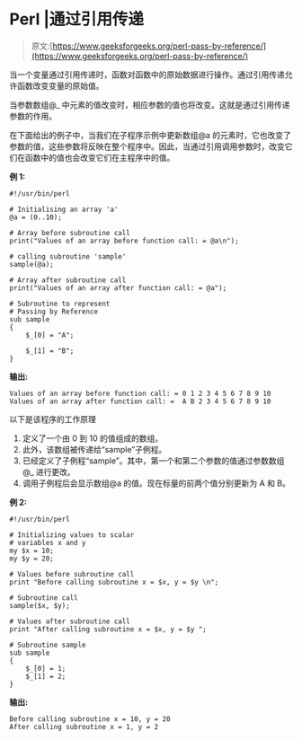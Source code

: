 # Perl |通过引用传递

> 原文:[https://www.geeksforgeeks.org/perl-pass-by-reference/](https://www.geeksforgeeks.org/perl-pass-by-reference/)

当一个变量通过引用传递时，函数对函数中的原始数据进行操作。通过引用传递允许函数改变变量的原始值。

当参数数组@_ 中元素的值改变时，相应参数的值也将改变。这就是通过引用传递参数的作用。

在下面给出的例子中，当我们在子程序示例中更新数组@a 的元素时，它也改变了参数的值，这些参数将反映在整个程序中。因此，当通过引用调用参数时，改变它们在函数中的值也会改变它们在主程序中的值。

**例 1:**

```
#!/usr/bin/perl

# Initialising an array 'a' 
@a = (0..10); 

# Array before subroutine call
print("Values of an array before function call: = @a\n");

# calling subroutine 'sample'
sample(@a);

# Array after subroutine call
print("Values of an array after function call: = @a");

# Subroutine to represent 
# Passing by Reference
sub sample
{ 
    $_[0] = "A";

    $_[1] = "B";
}
```

**输出:**

```
Values of an array before function call: = 0 1 2 3 4 5 6 7 8 9 10
Values of an array after function call: =  A B 2 3 4 5 6 7 8 9 10

```

以下是该程序的工作原理

1.  定义了一个由 0 到 10 的值组成的数组。
2.  此外，该数组被传递给“sample”子例程。
3.  已经定义了子例程“sample”。其中，第一个和第二个参数的值通过参数数组@_ 进行更改。
4.  调用子例程后会显示数组@a 的值。现在标量的前两个值分别更新为 A 和 B。

**例 2:**

```
#!/usr/bin/perl

# Initializing values to scalar
# variables x and y
my $x = 10;
my $y = 20;

# Values before subroutine call
print "Before calling subroutine x = $x, y = $y \n";

# Subroutine call
sample($x, $y);

# Values after subroutine call
print "After calling subroutine x = $x, y = $y ";

# Subroutine sample 
sub sample
{
    $_[0] = 1;
    $_[1] = 2;
}
```

**输出:**

```
Before calling subroutine x = 10, y = 20 
After calling subroutine x = 1, y = 2 

```